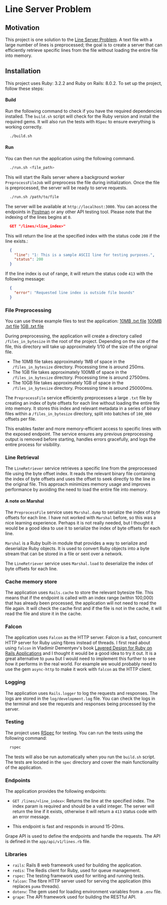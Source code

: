 # Line Server Problem

## Motivation

This project is one solution to the [Line Server Problem](https://salsify.github.io/line-server.html).
A text file with a large number of lines is preprocessed; the goal is to create a server that can
efficiently retrieve specific lines from the file without loading the entire file into memory.

## Installation

This project uses Ruby: 3.2.2 and Ruby on Rails: 8.0.2. To set up the project, follow these steps:

#### Build

Run the following command to check if you have the required dependencies installed.
The `build.sh` script will check for the Ruby version and install the required gems.
It will also run the tests with `RSpec` to ensure everything is working correctly.

```bash
  ./build.sh
```

#### Run

You can then run the application using the following command.

```bash
  ./run.sh <file_path>
```

This will start the Rails server where a background worker `PreprocessFileJob` will preprocess the file during initialization.
Once the file is preprocessed, the server will be ready to serve requests.

```bash
  ./run.sh /path/to/file
```

The server will be available at `http://localhost:3000`. You can access the endpoints
in [Postman](https://www.postman.com/) or any other API testing tool. Please note that the indexing of the lines begins at `0`.

```json
  GET "/lines/<line_index>"
```
This will return the line at the specified index with the status code `200` if the line exists.:

```json
  {
    "line": "1: This is a sample ASCII line for testing purposes.",
    "status": 200
  }
```

If the line index is out of range, it will return the status code `413` with the following message:

```json
  {
    "error": "Requested line index is outside file bounds"
  }
```

### File Preprocessing

You can use these example files to test the application:
[10MB .txt file](https://drive.google.com/file/d/14IfL9SaOG_ILZTcnmKjKh7vGKMH2WHnu/view?usp=drive_link)
[100MB .txt file](https://drive.google.com/file/d/1v6E_Fnnd5flSZEOzXRgYszakNLihirtZ/view?usp=drive_link)
[1GB .txt file](https://drive.google.com/file/d/1gE8qxFii838ELR1gAsK84iOl-XJLQf2_/view?usp=drive_link)

During preprocessing, the application will create a directory called `/files_in_bytesize` in the root of the project.
Depending on the size of the file, this directory will take up approximately 1/10 of the size of the original file.

- The 10MB file takes approximately 1MB of space in the `/files_in_bytesize` directory. Processing time is around 250ms.
- The 1GB file takes approximately 100MB of space in the `/files_in_bytesize` directory. Processing time is around 27500ms.
- The 10GB file takes approximately 1GB of space in the `/files_in_bytesize` directory. Processing time is around 250000ms.

The `PreprocessFile` service efficiently preprocesses a large `.txt` file by creating an index of byte offsets
for each line without loading the entire file into memory.
It stores this index and relevant metadata in a series of binary files within a `/files_in_bytesize` directory,
split into batches of `100_000` offsets per file.

This enables faster and more memory-efficient access to specific lines with the exposed endpoint.
The service ensures any previous preprocessing output is removed before starting,
handles errors gracefully, and logs the entire process for visibility.

### Line Retrieval

The `LineRetriever` service retrieves a specific line from the preprocessed file using the byte offset index.
It reads the relevant binary file containing the index of byte offsets and uses the offset to seek directly to the line in the original file.
This approach minimizes memory usage and improves performance by avoiding the need to load the entire file into memory.

#### A note on Marshal

The `PreprocessFile` service uses `Marshal.dump` to serialize the index of byte offsets for each line.
I have not worked with `Marshal` before, so this was a nice learning experience. Perhaps it is not really needed,
but I thought it would be a good idea to use it to serialize the index of byte offsets for each line.

`Marshal` is a Ruby built-in module that provides a way to serialize and deserialize Ruby objects. It is used to convert
Ruby objects into a byte stream that can be stored in a file or sent over a network.

The `LineRetriever` service uses `Marshal.load` to deserialize the index of byte offsets for each line.

### Cache memory store

The application uses `Rails.cache` to store the relevant bytesize file. This means that if the endpoint is called
with an index range (within 100,000) that has already been processed, the application will not need to read the file again.
It will check the cache first and if the file is not in the cache, it will read the file and store it in the cache.

### Falcon
The application uses `Falcon` as the HTTP server. Falcon is a fast, concurrent HTTP server for Ruby using fibres instead of threads.
I first read about using `falcon` in Vladimir Dementyev's book [Layered Design for Ruby on Rails Applications](https://www.amazon.com/Layered-Design-Ruby-Rails-Applications/dp/1801813787)
and I thought it would be a good idea to try it out. It is a great alternative to `puma` but
I would need to implement this further to see how it performs in the real world. For example we would probably need to
use the gem `async-http` to make it work with `falcon` as the HTTP client.

### Logging

The application uses `Rails.logger` to log the requests and responses. The logs are
stored in the `log/development.log` file. You can check the logs in the terminal and see the requests
and responses being processed by the server.

### Testing

The project uses [RSpec](https://rspec.info/) for testing. You can run the tests using the following command:

```bash
  rspec
```

The tests will also be run automatically when you run the `build.sh` script.
The tests are located in the `spec` directory and cover the main functionality of the application.

### Endpoints

The application provides the following endpoints:
- `GET /lines/<line_index>`: Returns the line at the specified index. The index param is
  required and should be a valid integer. The server will return the line if it exists,
  otherwise it will return a `413` status code with an error message.

- This endpoint is fast and responds in around 15-20ms.

Grape API is used to define the endpoints and handle the requests. The API is defined in the `app/api/v1/lines.rb` file.

### Libraries

- `rails`: Rails 8 web framework used for building the application.
- `redis`: The Redis client for Ruby, used for queue management.
- `rspec`: The testing framework used for writing and running tests.
- `falcon`: The fibre HTTP server used for serving the application (this replaces `puma` threads).
- `dotenv`: The gem used for loading environment variables from a `.env` file.
- `grape`: The API framework used for building the RESTful API.
